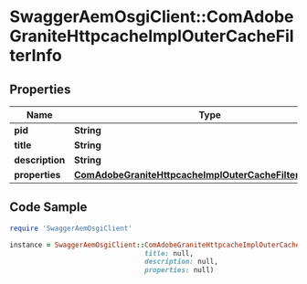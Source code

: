 # SwaggerAemOsgiClient::ComAdobeGraniteHttpcacheImplOuterCacheFilterInfo

## Properties

Name | Type | Description | Notes
------------ | ------------- | ------------- | -------------
**pid** | **String** |  | [optional] 
**title** | **String** |  | [optional] 
**description** | **String** |  | [optional] 
**properties** | [**ComAdobeGraniteHttpcacheImplOuterCacheFilterProperties**](ComAdobeGraniteHttpcacheImplOuterCacheFilterProperties.md) |  | [optional] 

## Code Sample

```ruby
require 'SwaggerAemOsgiClient'

instance = SwaggerAemOsgiClient::ComAdobeGraniteHttpcacheImplOuterCacheFilterInfo.new(pid: null,
                                 title: null,
                                 description: null,
                                 properties: null)
```


